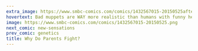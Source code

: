 ```yaml
---
extra_image: https://www.smbc-comics.com/comics/1432567015-20150525after.png
hovertext: Bad muppets are WAY more realistic than humans with funny heads!
image: https://www.smbc-comics.com/comics/1432567015-20150525.png
next_comic: new-sensations
prev_comic: genetics
title: Why Do Parents Fight?
---
```


